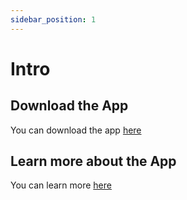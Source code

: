 ```yaml
---
sidebar_position: 1
---
```


# Intro

## Download the App

You can download the app [here](https://dontdieapp.com)

## Learn more about the App

You can learn more [here](https://dontdieapp.notion.site/)
